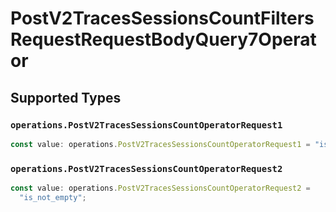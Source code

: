# PostV2TracesSessionsCountFiltersRequestRequestBodyQuery7Operator


## Supported Types

### `operations.PostV2TracesSessionsCountOperatorRequest1`

```typescript
const value: operations.PostV2TracesSessionsCountOperatorRequest1 = "is";
```

### `operations.PostV2TracesSessionsCountOperatorRequest2`

```typescript
const value: operations.PostV2TracesSessionsCountOperatorRequest2 =
  "is_not_empty";
```

